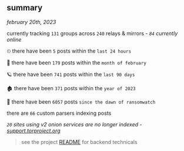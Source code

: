 
## summary
_february 20th, 2023_

currently tracking `131` groups across `240` relays & mirrors - _`84` currently online_

⏲ there have been `5` posts within the `last 24 hours`

🦈 there have been `179` posts within the `month of february`

🪐 there have been `741` posts within the `last 90 days`

🏚 there have been `371` posts within the `year of 2023`

🦕 there have been `6057` posts `since the dawn of ransomwatch`

there are `66` custom parsers indexing posts

_`20` sites using v2 onion services are no longer indexed - [support.torproject.org](https://support.torproject.org/onionservices/v2-deprecation/)_

> see the project [README](https://github.com/joshhighet/ransomwatch#ransomwatch--) for backend technicals

